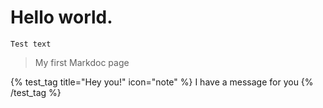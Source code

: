 # Hello world.

```java-script
Test text
```

> My first Markdoc page

{% test_tag title="Hey you!" icon="note" %}
I have a message for you
{% /test_tag %}
